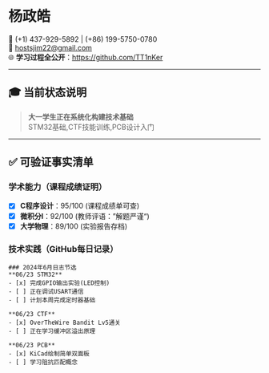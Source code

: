 # 杨政皓  
📱 (+1) 437-929-5892 | (+86) 199-5750-0780  
📧 hostsjim22@gmail.com  
🌐 **学习过程全公开**：https://github.com/TT1nKer  

---

## 🎓 当前状态说明  
> **大一学生正在系统化构建技术基础**  
STM32基础,CTF技能训练,PCB设计入门
---

## ✅ 可验证事实清单  

### 学术能力（课程成绩证明）  
- [x] **C程序设计**：95/100 (课程成绩单可查)  
- [x] **微积分I**：92/100 (教师评语：”解题严谨“)  
- [x] **大学物理**：89/100 (实验报告存档)  

### 技术实践（GitHub每日记录）  
```
### 2024年6月日志节选
**06/23 STM32**  
- [x] 完成GPIO输出实验(LED控制)  
- [ ] 正在调试USART通信  
- [ ] 计划本周完成定时器基础  

**06/23 CTF**  
- [x] OverTheWire Bandit Lv5通关  
- [ ] 正在学习缓冲区溢出原理  

**06/23 PCB**  
- [x] KiCad绘制简单双面板  
- [ ] 学习阻抗匹配概念  
```
